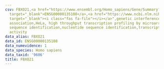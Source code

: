 ```yaml
---
csv: FBXO21,<a href="https://www.ensembl.org/Homo_sapiens/Gene/Summary?db=core;g=ENSG00000135108"
  target="_blank">ENSG00000135108</a>,<a href="https://www.ncbi.nlm.nih.gov/pubmed/17216044"
  target="_blank"><i class="fas fa-file"></i></a>",genetic interference,functional
  association,HeLa, high throughput transcription profiling by microarray,nucleotide
  sequence identification,nucleotide sequence identification,transcriptional regulation,down-regulates
  activity
data_alias: FBXO21
data_id: ENSG00000135108
data_numevidence: 1
data_species: Homo sapiens
data_taxid: '9606'
title: FBXO21
---
```

